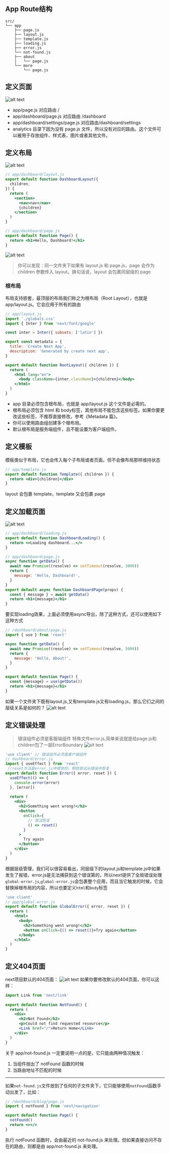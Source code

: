 ## App Route结构
```
src/
└── app
    ├── page.js 
    ├── layout.js
    ├── template.js
    ├── loading.js
    ├── error.js
    └── not-found.js
    ├── about
    │   └── page.js
    └── more
        └── page.js

```
## 定义页面
![alt text](image-1.png)
- app/page.js 对应路由 /
- app/dashboard/page.js 对应路由 /dashboard
- app/dashboard/settings/page.js 对应路由/dashboard/settings
- analytics 目录下因为没有 page.js 文件，所以没有对应的路由。这个文件可以被用于存放组件、样式表、图片或者其他文件。

## 定义布局
![alt text](image-2.png)
```jsx
// app/dashboard/layout.js
export default function DashboardLayout({
  children,
}) {
  return (
    <section>
      <nav>nav</nav>
      {children}
    </section>
  )
}

```

```jsx
// app/dashboard/page.js
export default function Page() {
  return <h1>Hello, Dashboard!</h1>
}

```

![alt text](image-3.png)

>  你可以发现：同一文件夹下如果有 layout.js 和 page.js，page 会作为 children 参数传入 layout。换句话说，layout 会包裹同层级的 page
### 根布局
布局支持嵌套，最顶层的布局我们称之为根布局（Root Layout），也就是 app/layout.js。它会应用于所有的路由
```jsx
// app/layout.js
import './globals.css'
import { Inter } from 'next/font/google'

const inter = Inter({ subsets: ['latin'] })

export const metadata = {
  title: 'Create Next App',
  description: 'Generated by create next app',
}

export default function RootLayout({ children }) {
  return (
    <html lang="en">
      <body className={inter.className}>{children}</body>
    </html>
  )
}
```
- app 目录必须包含根布局，也就是 app/layout.js 这个文件是必需的。
- 根布局必须包含 html 和 body标签，其他布局不能包含这些标签。如果你要更改这些标签，不推荐直接修改，参考《Metadata 篇》。
-  你可以使用路由组创建多个根布局。
- 默认根布局是服务端组件，且不能设置为客户端组件。

## 定义模板
模板类似于布局，它也会传入每个子布局或者页面。但不会像布局那样维持状态
```jsx
// app/template.js
export default function Template({ children }) {
  return <div>{children}</div>
}
```
layout 会包裹 template，template 又会包裹 page

## 定义加载页面
![alt text](image-4.png)
```jsx
// app/dashboard/loading.js
export default function DashboardLoading() {
  return <>Loading dashboard...</>
}
```
```jsx
// app/dashboard/page.js
async function getData() {
  await new Promise((resolve) => setTimeout(resolve, 3000))
  return {
    message: 'Hello, Dashboard!',
  }
}
export default async function DashboardPage(props) {
  const { message } = await getData()
  return <h1>{message}</h1>
}

```
要实现loading效果，上面必须使用async导出，除了这种方式，还可以使用如下这种方式

```jsx
// /dashboard/about/page.js
import { use } from 'react'

async function getData() {
  await new Promise((resolve) => setTimeout(resolve, 5000))
  return {
    message: 'Hello, About!',
  }
}

export default function Page() {
  const {message} = use(getData())
  return <h1>{message}</h1>
}

```

如果一个文件夹下既有layout.js,又有template.js又有loading.js，那么它们之间的层级关系是如何的？
![alt text](image-5.png)

## 定义错误处理
> 错误组件必须是客服端组件
特殊文件error.js,简单来说就是给page.js和children包了一层ErrorBoundary
![alt text](image-6.png)
```jsx
'use client' // 错误组件必须是客户端组件
// dashboard/error.js
import { useEffect } from 'react'
 //reset方法是error.js中提供的，帮助尝试从错误中恢复
export default function Error({ error, reset }) {
  useEffect(() => {
    console.error(error)
  }, [error])
 
  return (
    <div>
      <h2>Something went wrong!</h2>
      <button
        onClick={
          // 尝试恢复
          () => reset()
        }
      >
        Try again
      </button>
    </div>
  )
}

```
根据层级管理，我们可以很容易看出，同层级下的layout.js和template.js中如果发生了报错，error.js是无法捕获到这个错误第的，所以next提供了全局错误处理`global-error.js`,`global-error.js`会包裹整个应用，而且当它触发的时候，它会替换掉根布局的内容，所以也要定义`html`和`body`标签
```jsx
'use client'
// app/global-error.js
export default function GlobalError({ error, reset }) {
  return (
    <html>
      <body>
        <h2>Something went wrong!</h2>
        <button onClick={() => reset()}>Try again</button>
      </body>
    </html>
  )
}

```

## 定义404页面
next项目默认的404页面：
![alt text](image-7.png)
如果你要修改默认的404页面，你可以这样：
```jsx
import Link from 'next/link'
 
export default function NotFound() {
  return (
    <div>
      <h2>Not Found</h2>
      <p>Could not find requested resource</p>
      <Link href="/">Return Home</Link>
    </div>
  )
}

```
关于 app/not-found.js 一定要说明一点的是，它只能由两种情况触发：<br>
1. 当组件抛出了 notFound 函数的时候
2. 当路由地址不匹配的时候
---
如果`not-found.js`文件放到了任何的子文件夹下，它只能够使用`notFound`函数手动出发了，比如：
```jsx
// /dashboard/blog/page.js
import { notFound } from 'next/navigation'

export default function Page() {
  notFound()
  return <></>
}

```
执行 notFound 函数时，会由最近的 not-found.js 来处理。但如果直接访问不存在的路由，则都是由 app/not-found.js 来处理。